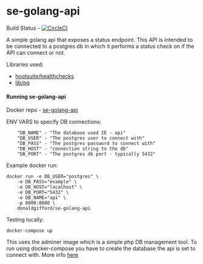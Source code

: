 # se-golang-api

Build Status - [![CircleCI](https://circleci.com/gh/donaldgifford/se-golang-api/tree/master.svg?style=svg&circle-token=e33ee58cdecd2407d03c5699ae35102b485608e9)](https://circleci.com/gh/donaldgifford/se-golang-api/tree/master)

A simple golang api that exposes a status endpoint. This API is intended to be connected to a postgres db in which it performs a status check on if the API can connect or not. 

Libraries used:

 - [hootsuite/healthchecks](https://github.com/hootsuite/healthchecks)
 - [lib/pq](https://github.com/lib/pq)

#### Running se-golang-api

Docker repo - [se-golang-api](https://hub.docker.com/r/donaldgifford/se-golang-api/)

ENV VARS to specify DB connections:
```
	"DB_NAME" - "The database used IE - api"
	"DB_USER" - "The postgres user to connect with"
    "DB_PASS" - "The postgres password to connect with"
	"DB_HOST" - "connection string to the db"
	"DB_PORT" - "The postgres db port - typically 5432"
```

Example docker run:
```
docker run -e DB_USER="postgres" \
    -e DB_PASS="example" \
    -e DB_HOST="localhost" \
    -e DB_PORT="5432" \
    -e DB_NAME="api" \
    -p 8000:8000 \
    donaldgifford/se-golang-api
```

Testing locally:
```
docker-compose up
```

This uses the adminer image which is a simple php DB management tool. To run using docker-compose you have to create the database the api is set to connect with. More info [here](https://github.com/vrana/adminer)